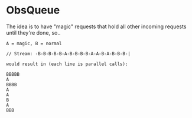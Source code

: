 # ObsQueue

The idea is to have "magic" requests that hold all other incoming requests until they're done, so..

    A = magic, B = normal

    // Stream: -B-B-B-B-B-A-B-B-B-B-A-A-B-A-B-B-B-|

    would result in (each line is parallel calls):

    BBBBB
    A
    BBBB
    A
    A
    B
    A
    BBB
